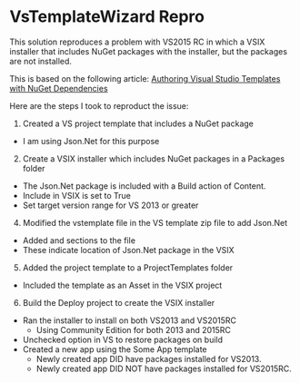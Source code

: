 # VsTemplateWizard Repro

This solution reproduces a problem with VS2015 RC in which a VSIX installer
that includes NuGet packages with the installer, but the packages are not installed.

This is based on the following article:
[Authoring Visual Studio Templates with NuGet Dependencies](https://docs.nuget.org/create/packages-in-visual-studio-templates)

Here are the steps I took to reproduct the issue:

1. Created a VS project template that includes a NuGet package
  - I am using Json.Net for this purpose

2. Create a VSIX installer which includes NuGet packages in a Packages folder
  - The Json.Net package is included with a Build action of Content.
  - Include in VSIX is set to True
  - Set target version range for VS 2013 or greater

4. Modified the vstemplate file in the VS template zip file to add Json.Net
  - Added <WizardExtension> and <WizardData> sections to the file
  - These indicate location of Json.Net package in the VSIX

5. Added the project template to a ProjectTemplates folder
  - Included the template as an Asset in the VSIX project

6. Build the Deploy project to create the VSIX installer
  - Ran the installer to install on both VS2013 and VS2015RC
    + Using Community Edition for both 2013 and 2015RC
  - Unchecked option in VS to restore packages on build
  - Created a new app using the Some App template
    + Newly created app DID have packages installed for VS2013.
    + Newly created app DID NOT have packages installed for VS2015RC.

